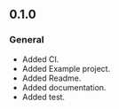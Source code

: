## 0.1.0
### General
* Added CI.
* Added Example project.
* Added Readme.
* Added documentation.
* Added test.
